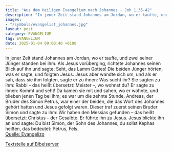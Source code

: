 ```yaml
---
title: "Aus dem Heiligen Evangelium nach Johannes - Joh 1,35-42"
description: "In jener Zeit stand Johannes am Jordan, wo er taufte, und zwei seiner Jünger standen bei ihm. Als Jesus vorüberging, richtete Johannes seinen Blick auf ihn und sagte: Seht, das Lamm Gottes! Die beiden Jünger hörten, was er sagte, und folgten Jesus. Jesus aber wandte sich um, und ...."
images:
- "/symbols/evangelist_johannes.jpg"
layout: post
category: EVANGELIUM
tag: EVANGELIUM
date: 2025-01-04 09:00:40 +0100
---
```

In jener Zeit stand Johannes am Jordan, wo er taufte, und zwei seiner Jünger standen bei ihm.
Als Jesus vorüberging, richtete Johannes seinen Blick auf ihn und sagte: Seht, das Lamm Gottes!
Die beiden Jünger hörten, was er sagte, und folgten Jesus.
Jesus aber wandte sich um, und als er sah, dass sie ihm folgten, sagte er zu ihnen: Was sucht ihr? Sie sagten zu ihm: Rabbi – das heißt übersetzt: Meister –, wo wohnst du?
Er sagte zu ihnen: Kommt und seht! Da kamen sie mit und sahen, wo er wohnte, und blieben jenen Tag bei ihm; es war um die zehnte Stunde.<!--more-->
Andreas, der Bruder des Simon Petrus, war einer der beiden, die das Wort des Johannes gehört hatten und Jesus gefolgt waren.
Dieser traf zuerst seinen Bruder Simon und sagte zu ihm: Wir haben den Messias gefunden – das heißt übersetzt: Christus – der Gesalbte.
Er führte ihn zu Jesus. Jesus blickte ihn an und sagte: Du bist Simon, der Sohn des Johannes, du sollst Kephas heißen, das bedeutet: Petrus, Fels.<br>
[Quelle: Evangelizo](https://evangeliumtagfuertag.org/DE/gospel)

[Textstelle auf Bibelserver](https://www.bibleserver.com/EU/Johannes1,35-42)
